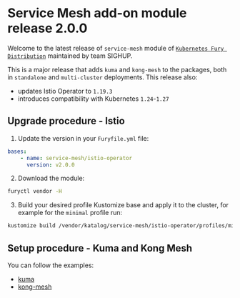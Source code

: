 # Service Mesh add-on module release 2.0.0

Welcome to the latest release of `service-mesh` module of [`Kubernetes Fury Distribution`](https://github.com/sighupio/fury-distribution) maintained by team SIGHUP.

This is a major release that adds `kuma` and `kong-mesh` to the packages, both in `standalone` and `multi-cluster` deployments.
This release also:

- updates Istio Operator to `1.19.3`
- introduces compatibility with Kubernetes `1.24`-`1.27`

## Upgrade procedure - Istio

1. Update the version in your `Furyfile.yml` file:

```yaml
bases:
    - name: service-mesh/istio-operator
      version: v2.0.0
```

2. Download the module:

```bash
furyctl vendor -H
```

3. Build your desired profile Kustomize base and apply it to the cluster, for example for the `minimal` profile run:

```bash
kustomize build /vendor/katalog/service-mesh/istio-operator/profiles/minimal | kubectl apply -f
```

## Setup procedure - Kuma and Kong Mesh

You can follow the examples:

- [kuma](../../examples/kuma/multi-cluster/README.md)
- [kong-mesh](../../examples/kong-mesh/multi-cluster/README.md)
